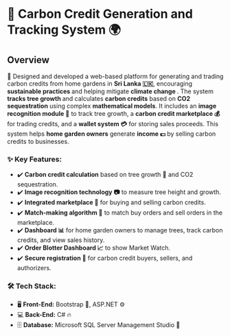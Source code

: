 <!DOCTYPE html>
<html lang="en">
<head>
    <meta charset="UTF-8">
    <meta name="viewport" content="width=device-width, initial-scale=1.0">
</head>
<body>
    <h1>🌱 <strong>Carbon Credit Generation and Tracking System</strong> 🌍</h1>
    <h2>Overview</h2>
  <p>
    🌱 Designed and developed a web-based platform for generating and trading carbon credits
        from home gardens in <strong>Sri Lanka 🇱🇰</strong>, encouraging <strong>sustainable practices </strong> and helping mitigate 
        <strong>climate change </strong>. The system <strong>tracks tree growth </strong> and calculates <strong>carbon credits</strong> 
        based on <strong>CO2 sequestration</strong> using complex <strong>mathematical models</strong>. 
        It includes an <strong>image recognition module 📸</strong> to track tree growth, a <strong>carbon credit marketplace 💰</strong> 
        for trading credits, and a <strong>wallet system 💳</strong> for storing sales proceeds. 
        This system helps <strong>home garden owners</strong> generate <strong>income 💵</strong> by selling carbon credits to businesses.
    </p>
    <h3>✨ Key Features:</h3>
    <ul>
        <li>✔️ <strong>Carbon credit calculation</strong> based on tree growth 🌿 and CO2 sequestration.</li>
        <li>✔️ <strong>Image recognition technology 📷</strong> to measure tree height and growth.</li>
        <li>✔️ <strong>Integrated marketplace 🏪</strong> for buying and selling carbon credits.</li>
        <li>✔️ <strong>Match-making algorithm 🔄</strong> to match buy orders and sell orders in the marketplace.</li>
        <li>✔️ <strong>Dashboard 📊</strong> for home garden owners to manage trees, track carbon credits, and view sales history.</li>
        <li>✔️ <strong>Order Blotter Dashboard 📈</strong> to show Market Watch.</li>
        <li>✔️ <strong>Secure registration 🔐</strong> for carbon credit buyers, sellers, and authorizers.</li>
    </ul>
    <h3>🛠️ Tech Stack:</h3>
    <ul>
        <li>🖥 <strong>Front-End:</strong> Bootstrap 🎨, ASP.NET ⚙️</li>
        <li>💻 <strong>Back-End:</strong> C# 🔥</li>
        <li>🗄 <strong>Database:</strong> Microsoft SQL Server Management Studio 🏦</li>
    </ul>
</body>
</html>
